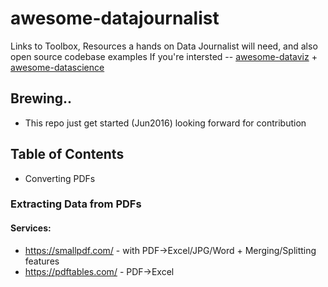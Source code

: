# awesome-datajournalist
Links to Toolbox, Resources a hands on Data Journalist will need, and also open source codebase examples
If you're intersted -- [awesome-dataviz](https://github.com/fasouto/awesome-dataviz) + [awesome-datascience](https://github.com/okulbilisim/awesome-datascience)

## Brewing..
- This repo just get started (Jun2016) looking forward for contribution

## Table of Contents
- Converting PDFs

### Extracting Data from PDFs
#### Services:
- https://smallpdf.com/ - with PDF->Excel/JPG/Word + Merging/Splitting features
- https://pdftables.com/ - PDF->Excel
